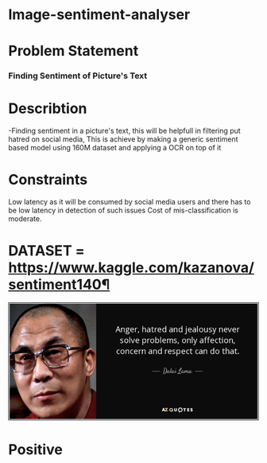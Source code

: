 # Image-sentiment-analyser

# Problem Statement
### Finding Sentiment of Picture's Text

# Describtion
-Finding sentiment in a picture's text, this will be helpfull in filtering put hatred on social media,
This is achieve by making a generic sentiment based model using 160M dataset and applying a OCR on top of it

# Constraints

Low latency as it will be consumed by social media users and there has to be low latency in detection of such issues
Cost of mis-classification is moderate.

# DATASET = https://www.kaggle.com/kazanova/sentiment140¶



![](https://github.com/zaid7860/Image-sentiment-analyser/blob/master/samplepositive.jpg?raw=true)

# Positive

